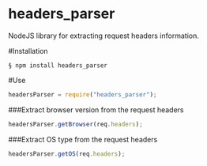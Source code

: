 headers_parser
==============

NodeJS library for extracting request headers information.

#Installation

    § npm install headers_parser

#Use

```javascript
headersParser = require("headers_parser");
```

###Extract browser version from the request headers

```javascript
headersParser.getBrowser(req.headers);
```

###Extract OS type from the request headers

```javascript
headersParser.getOS(req.headers);
```
